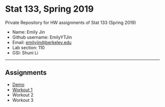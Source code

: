 # Stat 133, Spring 2019

Private Repository for HW assignments of Stat 133 (Spring 2019)

- Name: Emily Jin
- Github username: EmilyYTJin
- Email: emilyjin@berkeley.edu
- Lab section: 110
- GSI: Shuni Li

-----

## Assignments

- [Demo](demo)
- [Workout 1](workout1)
- Workout 2
- Workout 3


